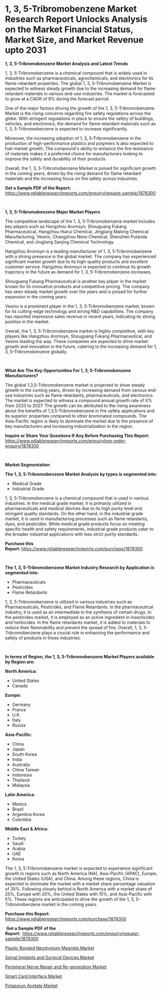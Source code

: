 <p><h1>1, 3, 5-Tribromobenzene Market Research Report Unlocks Analysis on the Market Financial Status, Market Size, and Market Revenue upto 2031</h1></p><p><strong>1, 3, 5-Tribromobenzene Market Analysis and Latest Trends</strong></p>
<p><p>1, 3, 5-Tribromobenzene is a chemical compound that is widely used in industries such as pharmaceuticals, agrochemicals, and electronics for its flame-retardant properties. The global 1, 3, 5-Tribromobenzene Market is expected to witness steady growth due to the increasing demand for flame retardant materials in various end-use industries. The market is forecasted to grow at a CAGR of 9% during the forecast period.</p><p>One of the major factors driving the growth of the 1, 3, 5-Tribromobenzene Market is the rising concerns regarding fire safety regulations across the globe. With stringent regulations in place to ensure the safety of buildings, vehicles, and electronics, the demand for flame retardant materials such as 1, 3, 5-Tribromobenzene is expected to increase significantly.</p><p>Moreover, the increasing adoption of 1, 3, 5-Tribromobenzene in the production of high-performance plastics and polymers is also expected to fuel market growth. The compound's ability to enhance the fire resistance of materials makes it a preferred choice for manufacturers looking to improve the safety and durability of their products.</p><p>Overall, the 1, 3, 5-Tribromobenzene Market is poised for significant growth in the coming years, driven by the rising demand for flame retardant materials and the increasing focus on fire safety across industries.</p></p>
<p><strong>Get a Sample PDF of the Report:&nbsp;</strong> <a href="https://www.reliableresearchreports.com/enquiry/request-sample/1878300">https://www.reliableresearchreports.com/enquiry/request-sample/1878300</a></p>
<p>&nbsp;</p>
<p><strong>1, 3, 5-Tribromobenzene Major Market Players</strong></p>
<p><p>The competitive landscape of the 1, 3, 5-Tribromobenzene market includes key players such as Hangzhou Aromsyn, Shouguang Fukang Pharmaceutical, Hangzhou Hiarui Chemical, Jingjiang Malong Chemical Manufacturing, Vesino, Changzhou Nimo Chemical, Shenzhen Pulanda Chemical, and Jingjiang Sanjing Chemical Technology.</p><p>Hangzhou Aromsyn is a leading manufacturer of 1, 3, 5-Tribromobenzene with a strong presence in the global market. The company has experienced significant market growth due to its high-quality products and excellent customer service. Hangzhou Aromsyn is expected to continue its growth trajectory in the future as demand for 1, 3, 5-Tribromobenzene increases.</p><p>Shouguang Fukang Pharmaceutical is another key player in the market known for its innovative products and competitive pricing. The company has seen steady market growth over the years and is poised for further expansion in the coming years.</p><p>Vesino is a prominent player in the 1, 3, 5-Tribromobenzene market, known for its cutting-edge technology and strong R&D capabilities. The company has reported impressive sales revenue in recent years, indicating its strong position in the market.</p><p>Overall, the 1, 3, 5-Tribromobenzene market is highly competitive, with key players like Hangzhou Aromsyn, Shouguang Fukang Pharmaceutical, and Vesino leading the way. These companies are expected to drive market growth and innovation in the future, catering to the increasing demand for 1, 3, 5-Tribromobenzene globally.</p></p>
<p>&nbsp;</p>
<p><strong>What Are The Key Opportunities For 1, 3, 5-Tribromobenzene Manufacturers?</strong></p>
<p><p>The global 1,3,5-Tribromobenzene market is projected to show steady growth in the coming years, driven by increasing demand from various end-use industries such as flame retardants, pharmaceuticals, and electronics. The market is expected to witness a compound annual growth rate of X% from 2020 to 2027. The growth can be attributed to the rising awareness about the benefits of 1,3,5-Tribromobenzene in fire safety applications and its superior properties compared to other brominated compounds. The Asia-Pacific region is likely to dominate the market due to the presence of key manufacturers and increasing industrialization in the region.</p></p>
<p><strong>Inquire or Share Your Questions If Any Before Purchasing This Report:</strong> <a href="https://www.reliableresearchreports.com/enquiry/pre-order-enquiry/1878300">https://www.reliableresearchreports.com/enquiry/pre-order-enquiry/1878300</a></p>
<p>&nbsp;</p>
<p><strong>Market Segmentation</strong></p>
<p><strong>The 1, 3, 5-Tribromobenzene Market Analysis by types is segmented into:</strong></p>
<p><ul><li>Medical Grade</li><li>Industrial Grade</li></ul></p>
<p><p>1, 3, 5-Tribromobenzene is a chemical compound that is used in various industries. In the medical grade market, it is primarily utilized in pharmaceuticals and medical devices due to its high purity level and stringent quality standards. On the other hand, in the industrial grade market, it is used in manufacturing processes such as flame retardants, dyes, and pesticides. While medical grade products focus on meeting specific health and safety requirements, industrial grade products cater to the broader industrial applications with less strict purity standards.</p></p>
<p><strong>Purchase this Report:&nbsp;</strong><a href="https://www.reliableresearchreports.com/purchase/1878300">https://www.reliableresearchreports.com/purchase/1878300</a></p>
<p>&nbsp;</p>
<p><strong>The 1, 3, 5-Tribromobenzene Market Industry Research by Application is segmented into:</strong></p>
<p><ul><li>Pharmaceuticals</li><li>Pesticides</li><li>Flame Retardants</li></ul></p>
<p><p>1, 3, 5-Tribromobenzene is utilized in various industries such as Pharmaceuticals, Pesticides, and Flame Retardants. In the pharmaceutical industry, it is used as an intermediate in the synthesis of certain drugs. In the pesticides market, it is employed as an active ingredient in insecticides and herbicides. In the flame retardants market, it is added to materials to reduce their flammability and prevent the spread of fire. Overall, 1, 3, 5-Tribromobenzene plays a crucial role in enhancing the performance and safety of products in these industries.</p></p>
<p>&nbsp;</p>
<p><strong>In terms of Region, the 1, 3, 5-Tribromobenzene Market Players available by Region are:</strong></p>
<p>
    <p> <strong> North America: </strong>
        <ul>
            <li>United States</li>
            <li>Canada</li>
        </ul>
        </p> 
    <p> <strong> Europe: </strong>
        <ul>
            <li>Germany</li>
            <li>France</li>
            <li>U.K.</li>
            <li>Italy</li>
            <li>Russia</li>
        </ul>
        </p> 
    <p> <strong> Asia-Pacific: </strong>
        <ul>
            <li>China</li>
            <li>Japan</li>
            <li>South Korea</li>
            <li>India</li>
            <li>Australia</li>
            <li>China Taiwan</li>
            <li>Indonesia</li>
            <li>Thailand</li>
            <li>Malaysia</li>
        </ul>
        </p> 
    <p> <strong> Latin America: </strong>
        <ul>
            <li>Mexico</li>
            <li>Brazil</li>
            <li>Argentina Korea</li>
            <li>Colombia</li>
        </ul>
        </p> 
    <p> <strong> Middle East & Africa: </strong>
        <ul>
            <li>Turkey</li>
            <li>Saudi</li>
            <li>Arabia</li>
            <li>UAE</li>
            <li>Korea</li>
        </ul>
    </p>
    </p>
<p><p>The 1, 3, 5-Tribromobenzene market is expected to experience significant growth in regions such as North America (NA), Asia-Pacific (APAC), Europe, the United States (USA), and China. Among these regions, China is expected to dominate the market with a market share percentage valuation of 35%. Following closely behind is North America with a market share of 25%, Europe with 20%, the United States with 15%, and Asia-Pacific with 5%. These regions are anticipated to drive the growth of the 1, 3, 5-Tribromobenzene market in the coming years.</p></p>
<p><strong>Purchase this Report: </strong><a href="https://www.reliableresearchreports.com/purchase/1878300">https://www.reliableresearchreports.com/purchase/1878300</a></p>
<p>&nbsp;<strong>Get a Sample PDF of the Report:&nbsp;&nbsp;</strong><a href="https://www.reliableresearchreports.com/enquiry/request-sample/1878300">https://www.reliableresearchreports.com/enquiry/request-sample/1878300</a></p>
<p><strong></strong></p>
<p><p><a href="https://view.publitas.com/reportprime-1/plastic-bonded-neodymium-magnets-market-furnish-information-about-market-size-market-share-market-dynamics-and-projections-spanning-from-2024-to-2031/">Plastic Bonded Neodymium Magnets Market</a></p><p><a href="https://picayune-night-cbd.notion.site/Decoding-the-Spinal-Implants-and-Surgical-Devices-Market-A-Deep-Dive-into-the-Latest-Market-Trends--4e82ad1119b1446fa950735f002488fd">Spinal Implants and Surgical Devices Market</a></p><p><a href="https://funky-papaya-cf4.notion.site/Peripheral-Nerve-Repair-and-Re-generation-Market-Size-2024-2031-Global-Industrial-Analysis-Key-Ge-3e3051b65fc142248505452070b3988f">Peripheral Nerve Repair and Re-generation Market</a></p><p><a href="https://view.publitas.com/reportprime-1/smart-card-interface-market-size-reflecting-a-forecast-till-2031-market-by-type-by-application-and-by-geography/">Smart Card Interface Market</a></p><p><a href="https://summer-dogwood-3e9.notion.site/Potassium-Acetate-Market-Research-Report-Provides-thorough-Industry-Overview-which-offers-an-In-Dep-2223248c7ca2419e93bc36d4482b7d54">Potassium Acetate Market</a></p></p>
